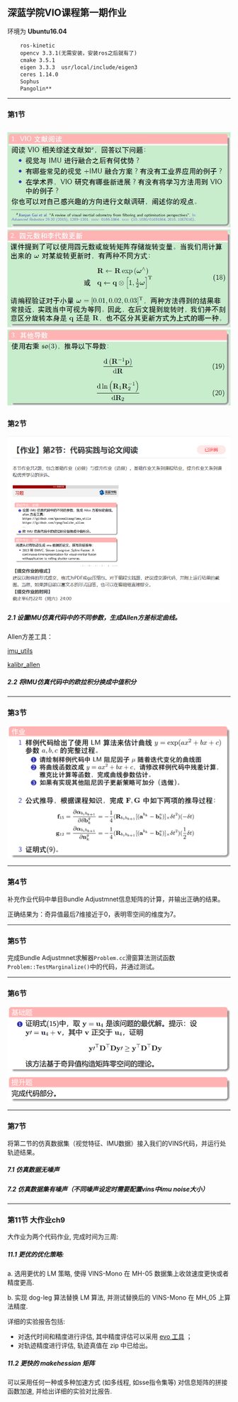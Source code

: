 ## 深蓝学院VIO课程第一期作业

环境为 **Ubuntu16.04**

		ros-kinetic
		opencv 3.3.1(无需安装，安装ros之后就有了)
		cmake 3.5.1
		eigen 3.3.3  usr/local/include/eigen3
		ceres 1.14.0
		Sophus
		Pangolin**
---
### 第1节
![](ch1/1-4-1.jpg)![](ch1/1-4-2.jpg)![](ch1/1-4-3.jpg)
---
### 第2节
![](ch2/2-4.png)
##### 2.1 设置IMU仿真代码中的不同参数，生成Allen方差标定曲线。

Allen方差工具：

[imu_utils](https://github.com/gaowenliang/imu_utils)

[kalibr_allen](https://github.com/kalibr_allen)

##### 2.2 将IMU仿真代码中的欧拉积分换成中值积分
---
### 第3节
![](ch3/CurveFitting_LM/3-4.png)

---
### 第4节
补充作业代码中单目Bundle Adjustmnet信息矩阵的计算，并输出正确的结果。

正确结果为：奇异值最后7维接近于0，表明零空间的维度为7。

---
### 第5节
完成Bundle Adjustmnet求解器`Problem.cc`滑窗算法测试函数`Problem::TestMarginalize()`中的代码，并通过测试。

---
### 第6节
![](ch6/6-4.png)

---
### 第7节
将第二节的仿真数据集（视觉特征、IMU数据）接入我们的VINS代码，并运行处轨迹结果。

##### 7.1 仿真数据无噪声

##### 7.2 仿真数据集有噪声（不同噪声设定时需要配置vins中imu noise大小）

---
### 第11节 大作业ch9
大作业为两个代码作业, 完成时间为三周:    

##### 11.1 更优的优化策略:   
a. 选用更优的 LM 策略, 使得 VINS-Mono 在 MH-05 数据集上收敛速度更快或者精度更高.  

b. 实现 dog-leg 算法替换 LM 算法, 并测试替换后的 VINS-Mono 在 MH_05 上算法精度.    

详细的实验报告包括:
- 对迭代时间和精度进行评估, 其中精度评估可以采用 [evo 工具]( https://github.com/MichaelGrupp/evo ) ；
- 对轨迹精度进行评估, 轨迹真值在 zip 中已给出。  

##### 11.2 更快的 makehessian 矩阵  
可以采用任何一种或多种加速方式 (如多线程, 如sse指令集等) 对信息矩阵的拼接函数加速, 并给出详细的实验对比报告.
